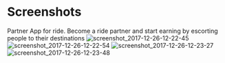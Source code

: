 # Screenshots
Partner App for ride. Become a ride partner and start earning by escorting people to their destinations
![screenshot_2017-12-26-12-22-45](https://user-images.githubusercontent.com/21134821/35264601-7bda0e1c-0045-11e8-9fc7-7ba57ecb5f8f.png)
![screenshot_2017-12-26-12-22-54](https://user-images.githubusercontent.com/21134821/35264695-d17af34a-0045-11e8-8f12-146d3e94126d.png)
![screenshot_2017-12-26-12-23-27](https://user-images.githubusercontent.com/21134821/35264755-08406e5a-0046-11e8-8f69-f88e9b3050c4.png)
![screenshot_2017-12-26-12-23-48](https://user-images.githubusercontent.com/21134821/35264782-1d08380e-0046-11e8-9cc9-0a08205032a0.png)
